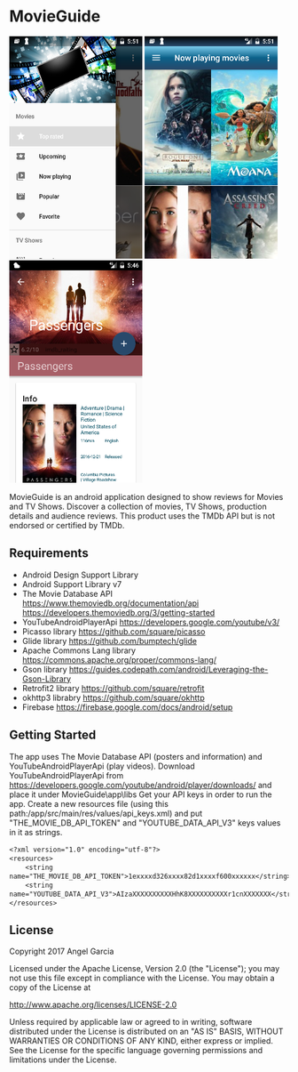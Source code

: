 # MovieGuide

![alt tag](https://github.com/an-garcia/MovieGuide/blob/master/readmeImages/Screenshot_1484265087.png)
![alt tag](https://github.com/an-garcia/MovieGuide/blob/master/readmeImages/Screenshot_1484265101.png)
![alt tag](https://github.com/an-garcia/MovieGuide/blob/master/readmeImages/Screenshot_1484437598.png)

MovieGuide is an android application designed to show reviews for Movies and TV Shows.
Discover a collection of movies, TV Shows, production details and audience reviews.
This product uses the TMDb API but is not endorsed or certified by TMDb.


## Requirements
- Android Design Support Library
- Android Support Library v7
- The Movie Database API  https://www.themoviedb.org/documentation/api https://developers.themoviedb.org/3/getting-started
- YouTubeAndroidPlayerApi  https://developers.google.com/youtube/v3/
- Picasso library https://github.com/square/picasso
- Glide library https://github.com/bumptech/glide
- Apache Commons Lang library https://commons.apache.org/proper/commons-lang/
- Gson library https://guides.codepath.com/android/Leveraging-the-Gson-Library
- Retrofit2 library https://github.com/square/retrofit
- okhttp3 librabry https://github.com/square/okhttp
- Firebase https://firebase.google.com/docs/android/setup

## Getting Started
The app uses The Movie Database API (posters and information) and YouTubeAndroidPlayerApi (play videos).
Download YouTubeAndroidPlayerApi from https://developers.google.com/youtube/android/player/downloads/ and place it under MovieGuide\app\libs
Get your API keys in order to run the app.
Create a new resources file (using this path:/app/src/main/res/values/api_keys.xml) and put "THE_MOVIE_DB_API_TOKEN" and "YOUTUBE_DATA_API_V3" keys values in it as strings.
```
<?xml version="1.0" encoding="utf-8"?>
<resources>
    <string name="THE_MOVIE_DB_API_TOKEN">1exxxxd326xxxx82d1xxxxf600xxxxxx</string>
    <string name="YOUTUBE_DATA_API_V3">AIzaXXXXXXXXXXHhK8XXXXXXXXXXr1cnXXXXXXX</string>
</resources>
```

## License

Copyright 2017 Angel Garcia

Licensed under the Apache License, Version 2.0 (the "License"); you may not use this file except in compliance with the License. You may obtain a copy of the License at

http://www.apache.org/licenses/LICENSE-2.0

Unless required by applicable law or agreed to in writing, software distributed under the License is distributed on an "AS IS" BASIS, WITHOUT WARRANTIES OR CONDITIONS OF ANY KIND, either express or implied. See the License for the specific language governing permissions and limitations under the License.


